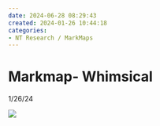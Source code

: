 ```yaml
---
date: 2024-06-28 08:29:43
created: 2024-01-26 10:44:18
categories:
- NT Research / MarkMaps
---
```


# Markmap- Whimsical

1/26/24

![](Files/image%204.png)